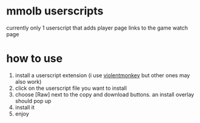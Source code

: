 # mmolb userscripts
currently only 1 userscript that adds player page links to the game watch page

# how to use
1. install a userscript extension (i use [violentmonkey](https://violentmonkey.github.io/) but other ones may also work)
2. click on the userscript file you want to install
3. choose \[Raw] next to the copy and download buttons. an install overlay should pop up
4. install it
5. enjoy
